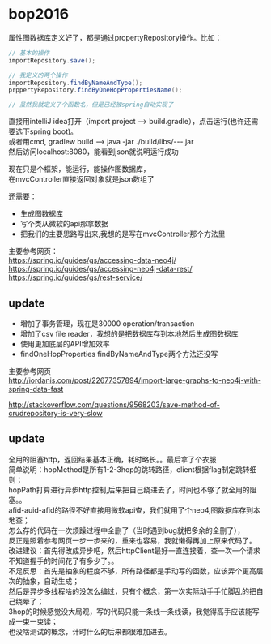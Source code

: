 # bop2016
属性图数据库定义好了，都是通过propertyRepository操作。比如：  
```Java
// 基本的操作
importRepository.save();

// 我定义的两个操作
importRepository.findByNameAndType();
prppertyRepository.findByOneHopPropertiesName();

// 虽然我就定义了个函数名，但是已经被spring自动实现了
```

直接用intelliJ idea打开（import project --> build.gradle），点击运行(也许还需要选下spring boot)。  
或者用cmd, gradlew build --> java -jar ./build/libs/---.jar  
然后访问localhost:8080，能看到json就说明运行成功
  
现在只是个框架，能运行，能操作图数据库，  
在mvcController直接返回对象就是json数组了  

还需要：  
* 生成图数据库
* 写个类从微软的api那拿数据
* 把我们的主要思路写出来,我想的是写在mvcController那个方法里

  
主要参考网页：  
https://spring.io/guides/gs/accessing-data-neo4j/  
https://spring.io/guides/gs/accessing-neo4j-data-rest/  
https://spring.io/guides/gs/rest-service/  

## update  
* 增加了事务管理，现在是30000 operation/transaction  
* 增加了csv file reader，我想的是把数据库存到本地然后生成图数据库  
* 使用更加底层的API增加效率  
* findOneHopProperties findByNameAndType两个方法还没写
  
主要参考网页  
http://iordanis.com/post/22677357894/import-large-graphs-to-neo4j-with-spring-data-fast

http://stackoverflow.com/questions/9568203/save-method-of-crudrepository-is-very-slow  

## update
全用的阻塞http，返回结果基本正确，耗时略长。。最后拿了个衣服  
简单说明：hopMethod是所有1-2-3hop的跳转路径，client根据flag制定跳转细则；  
          hopPath打算进行异步http控制,后来把自己绕进去了，时间也不够了就全用的阻塞。。  
          afid-auid-afid的路径不好直接用微软api查，我们就用了个neo4j图数据库存到本地查；  
          怎么存的代码在一次烦躁过程中全删了（当时遇到bug就把多余的全删了），  
          反正是照着参考网页一步一步来的，重来也容易，我就懒得再加上原来代码了。  
改进建议：首先得改成异步吧，然后httpClient最好一直连接着，查一次一个请求不知道握手的时间花了有多少了。。  
不足反思：首先是抽象的程度不够，所有路径都是手动写的函数，应该弄个更高层次的抽象，自动生成；  
          然后是异步多线程啥的没怎么编过，只有个概念，第一次实际动手手忙脚乱的把自己绕晕了；  
          3hop的时候感觉没大局观，写的代码只能一条线一条线读，我觉得高手应该能写成一束一束读；  
          也没啥测试的概念，计时什么的后来都很难加进去。
